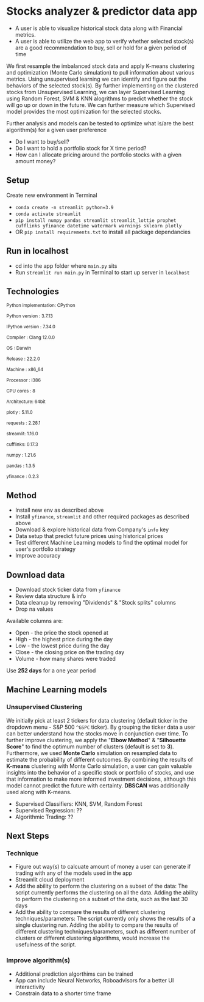 # Stocks analyzer & predictor data app

- A user is able to visualize historical stock data along with Financial metrics.
- A user is able to utilize the web app to verify whether selected stock(s) are a good recommendation to buy, sell or hold for a given period of time

We first resample the imbalanced stock data and apply K-means clustering and optimization (Monte Carlo simulation) to pull information about various metrics. Using unsupervised learning we can identify and figure out the behaviors of the selected stock(s).
By further implementing on the clustered stocks from Unsupervised Learning, we can layer Supervised Learning using Random Forest, SVM & KNN alogrithms to predict whether the stock will go up or down in the future. We can further measure which Supervised model provides the most optimization for the selected stocks.

Further analysis and models can be tested to optimize what is/are the best algorithm(s) for a given user preference
- Do I want to buy/sell?
- Do I want to hold a portfolio stock for X time period?
- How can I allocate pricing around the portfolio stocks with a given amount money?




## Setup
Create new environment in Terminal
- `conda create -n streamlit python=3.9`
- `conda activate streamlit`
- `pip install numpy pandas streamlit streamlit_lottie prophet cufflinks yfinance datetime watermark warnings sklearn plotly`
- OR `pip install requirements.txt` to install all package dependancies


## Run in localhost
- cd into the app folder where `main.py` sits
- Run `streamlit run main.py` in Terminal to start up server in `localhost`


## Technologies
<sub>Python implementation: CPython</sub>

<sub>Python version       : 3.7.13</sub>

<sub>IPython version      : 7.34.0</sub>


<sub>Compiler    : Clang 12.0.0</sub> 

<sub>OS          : Darwin</sub>

<sub>Release     : 22.2.0</sub>

<sub>Machine     : x86_64</sub>

<sub>Processor   : i386</sub>

<sub>CPU cores   : 8</sub>

<sub>Architecture: 64bit</sub>


<sub>plotly   : 5.11.0</sub>

<sub>requests : 2.28.1</sub>

<sub>streamlit: 1.16.0</sub>

<sub>cufflinks: 0.17.3</sub>

<sub>numpy    : 1.21.6</sub>

<sub>pandas   : 1.3.5</sub>

<sub>yfinance : 0.2.3</sub>



## Method
- Install new env as described above
- Install `yfinance`, `streamlit` and other required packages as described above
- Download & explore historical data from Company's `info` key
- Data setup that predict future prices using historical prices
- Test different Machine Learning models to find the optimal model for user's portfolio strategy
- Improve accuracy


## Download data
- Download stock ticker data from `yfinance`
- Review data structure & info
- Data cleanup by removing "Dividends" & "Stock splits" columns
- Drop na values

Available columns are:
- Open - the price the stock opened at
- High - the highest price during the day
- Low - the lowest price during the day
- Close - the closing price on the trading day
- Volume - how many shares were traded

Use **252 days** for a one year period



## Machine Learning models

### Unsupervised Clustering
We initially pick at least 2 tickers for data clustering (default ticker in the dropdown menu - S&P 500 `^GSPC` ticker). By grouping the ticker data a user can better understand how the stocks move in conjunction over time. To further improve clustering, we apply the "**Elbow Method**" & "**Silhouette Score**" to find the optimum number of clusters (default is set to **3**).
Furthermore, we used **Monte Carlo** simulation on resampled data to estimate the probability of different outcomes. By combining the results of **K-means** clustering with Monte Carlo simulation, a user can gain valuable insights into the behavior of a specific stock or portfolio of stocks, and use that information to make more informed investment decisions, although this model cannot predict the future with certainty.
**DBSCAN** was additionally used along with K-means.


- Supervised Classifiers: KNN, SVM, Random Forest
- Supervised Regression: ??
- Algorithmic Trading: ??


## Next Steps

### Technique
- Figure out way(s) to calcuate amount of money a user can generate if trading with any of the models used in the app
- Streamlit cloud deployment
- Add the ability to perform the clustering on a subset of the data: The script currently performs the clustering on all the data. Adding the ability to perform the clustering on a subset of the data, such as the last 30 days
- Add the ability to compare the results of different clustering techniques/parameters: The script currently only shows the results of a single clustering run. Adding the ability to compare the results of different clustering techniques/parameters, such as different number of clusters or different clustering algorithms, would increase the usefulness of the script.

### Improve algorithm(s)
- Additional prediction algorthims can be trained
- App can include Neural Networks, Roboadvisors for a better UI interactivity
- Constrain data to a shorter time frame


